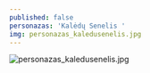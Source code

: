```yaml
---
published: false
personazas: 'Kalėdų Senelis '
img: personazas_kaledusenelis.jpg
---
```

![personazas_kaledusenelis.jpg]({{site.baseurl}}/img/personazai/personazas_kaledusenelis.jpg)
